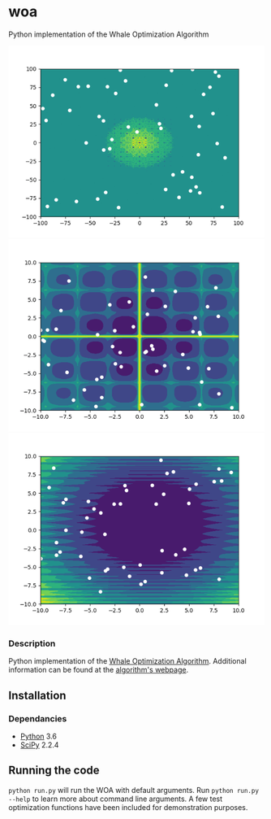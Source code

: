 # woa
Python implementation of the Whale Optimization Algorithm

![](gifs/schaffer.gif)
![](gifs/cross.gif)
![](gifs/levi.gif)

### Description
Python implementation of the [Whale Optimization Algorithm](https://www.sciencedirect.com/science/article/pii/S0965997816300163). Additional information can be found at the [algorithm's webpage](http://www.alimirjalili.com/WOA.html).

## Installation

### Dependancies

- [Python](https://www.python.org/) 3.6
- [SciPy](https://keras.io/) 2.2.4

## Running the code

`python run.py` will run the WOA with default arguments. Run `python run.py --help` to learn more about command line arguments. A few test optimization functions have been included for demonstration purposes. 

